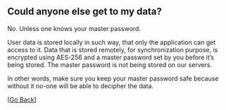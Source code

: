 ## Could anyone else get to my data?
No. Unless one knows your master password.

User data is stored locally in such way, that only the application can get access to it. Data that is stored remotely, for synchronization purpose, is encrypted using AES-256 and a master password set by you before it’s being stored. The master password is not being stored on our servers.

In other words, make sure you keep your master password safe because without it no-one will be able to decipher the data.

[[Go Back](README.md)]
